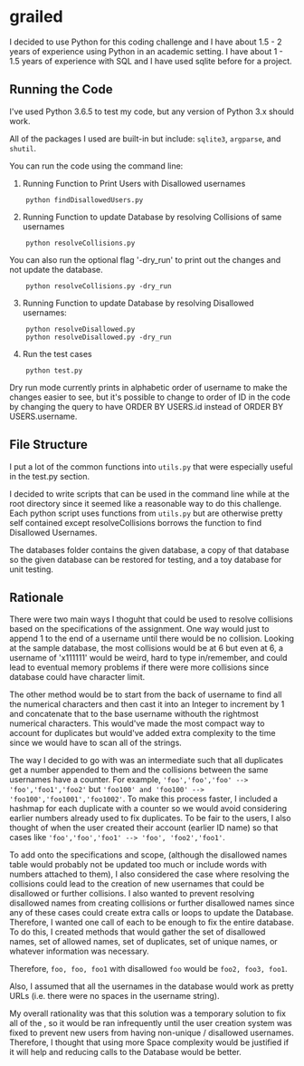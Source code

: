 # grailed

I decided to use Python for this coding challenge and I have about 1.5 - 2 years
of experience using Python in an academic setting. I have about 1 - 1.5 years of
experience with SQL and I have used sqlite before for a project.


## Running the Code
I've used Python 3.6.5 to test my code, but any version of Python 3.x should work.

All of the packages I used are built-in but include:
`sqlite3`, `argparse`, and `shutil`.

You can run the code using the command line:

1. Running Function to Print Users with Disallowed usernames
``` 
	python findDisallowedUsers.py
```

2. Running Function to update Database by resolving Collisions of same usernames
``` 
	python resolveCollisions.py
```

You can also run the optional flag '-dry_run' to print out the changes and
not update the database.

``` 
	python resolveCollisions.py -dry_run
```

3. Running Function to update Database by resolving Disallowed usernames:
``` 
	python resolveDisallowed.py 
	python resolveDisallowed.py -dry_run
```

4. Run the test cases 
``` 
	python test.py
```

Dry run mode currently prints in alphabetic order of username to make the changes
easier to see, but it's possible to change to order of ID in the code by changing
the query to have ORDER BY USERS.id instead of ORDER BY USERS.username.

## File Structure
I put a lot of the common functions into `utils.py` that were especially useful
in the test.py section. 

I decided to write scripts that can be used in the command line while at the
root directory since it seemed like a reasonable way to do this challenge. 
Each python script uses functions from `utils.py` but are otherwise
pretty self contained except resolveCollisions borrows the function to find
Disallowed Usernames. 

The databases folder contains the given database, a copy of that database so
the given database can be restored for testing, and a toy database for unit testing.


## Rationale
There were two main ways I thoguht that could be used to resolve collisions based
on the specifications of the assignment. One way would just to append 1 to the end
of a username until there would be no collision. Looking at the sample database, the
most collisions would be at 6 but even at 6, a username of 'x111111' would be weird,
hard to type in/remember, and could lead to eventual memory problems if there were more collisions since database could have character limit.

The other method would be to start from the back of username to find all the
numerical characters and then cast it into an Integer to increment by 1 and 
concatenate that to the base username withouth the rightmost numerical characters.
This would've made the most compact way to account for duplicates but would've
added extra complexity to the time since we would have to scan all of the
strings.

The way I decided to go with was an intermediate such that all duplicates get a number appended to them and the collisions between the same usernames have a counter. For example,
`'foo','foo','foo' --> 'foo','foo1','foo2'` but `'foo100' and 'foo100' --> 'foo100','foo1001','foo1002'`.
To make this process faster, I included a hashmap for each duplicate with a counter
so we would avoid considering earlier numbers already used to fix duplicates. To be fair
to the users, I also thought of when the user created their account (earlier ID name) so
that cases like `'foo','foo','foo1' --> 'foo', 'foo2','foo1'`. 

To add onto the specifications and scope, (although the disallowed names table would probably
not be updated too much or include words with numbers attached to them), I also considered the case where resolving the collisions could lead to the creation of new usernames that could
be disallowed or further collisions. I also wanted to prevent resolving disallowed names from creating collisions or further disallowed names
since any of these cases could create extra calls or loops to update the Database.
Therefore, I wanted one call of each to be enough to fix the entire database. To do this,
I created methods that would gather the set of disallowed names, set of allowed names, set of duplicates, set of unique names, or whatever information was necessary. 

Therefore, `foo, foo, foo1` with disallowed `foo` would be `foo2, foo3, foo1`.

Also, I assumed that all the usernames in the database would work as pretty URLs (i.e. there were no spaces in the username string).

My overall rationality was that this solution was a temporary solution
to fix all of the , so it would be ran infrequently until the user creation
system was fixed to prevent new users from having non-unique / disallowed usernames.
Therefore, I thought that using more Space complexity would be justified if
it will help and reducing calls to the Database would be better.
